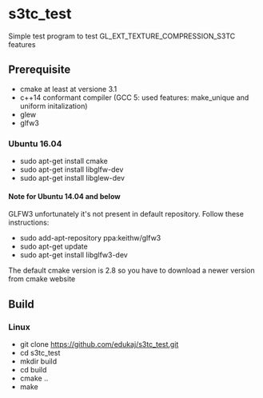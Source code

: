 # s3tc_test
Simple test program to test GL_EXT_TEXTURE_COMPRESSION_S3TC features

## Prerequisite
  * cmake at least at versione 3.1
  * c++14 conformant compiler (GCC 5: used features: make_unique and uniform initalization)
  * glew
  * glfw3

### Ubuntu 16.04  
  * sudo apt-get install cmake
  * sudo apt-get install libglfw-dev
  * sudo apt-get install libglew-dev

#### Note for Ubuntu 14.04 and below
  GLFW3 unfortunately it's not present in default repository. Follow these instructions:

  * sudo add-apt-repository ppa:keithw/glfw3
  * sudo apt-get update
  * sudo apt-get install libglfw3-dev

  The default cmake version is 2.8 so you have to download a newer version from cmake website


## Build
### Linux
  * git clone https://github.com/edukaj/s3tc_test.git
  * cd s3tc_test
  * mkdir build
  * cd build
  * cmake ..
  * make
